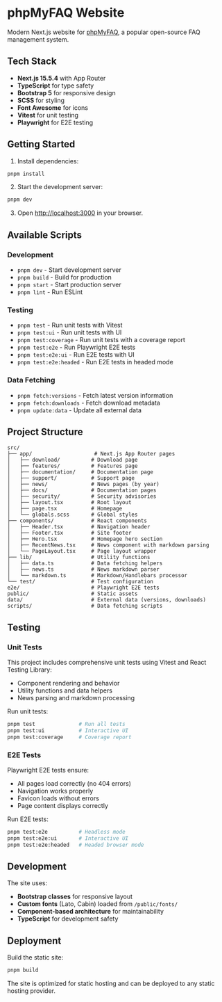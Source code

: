 # phpMyFAQ Website

Modern Next.js website for [phpMyFAQ](https://www.phpmyfaq.de), a popular open-source FAQ management system.

## Tech Stack

- **Next.js 15.5.4** with App Router
- **TypeScript** for type safety
- **Bootstrap 5** for responsive design
- **SCSS** for styling
- **Font Awesome** for icons
- **Vitest** for unit testing
- **Playwright** for E2E testing

## Getting Started

1. Install dependencies:

```bash
pnpm install
```

2. Start the development server:

```bash
pnpm dev
```

3. Open [http://localhost:3000](http://localhost:3000) in your browser.

## Available Scripts

### Development

- `pnpm dev` - Start development server
- `pnpm build` - Build for production
- `pnpm start` - Start production server
- `pnpm lint` - Run ESLint

### Testing

- `pnpm test` - Run unit tests with Vitest
- `pnpm test:ui` - Run unit tests with UI
- `pnpm test:coverage` - Run unit tests with a coverage report
- `pnpm test:e2e` - Run Playwright E2E tests
- `pnpm test:e2e:ui` - Run E2E tests with UI
- `pnpm test:e2e:headed` - Run E2E tests in headed mode

### Data Fetching

- `pnpm fetch:versions` - Fetch latest version information
- `pnpm fetch:downloads` - Fetch download metadata
- `pnpm update:data` - Update all external data

## Project Structure

```
src/
├── app/                    # Next.js App Router pages
│   ├── download/          # Download page
│   ├── features/          # Features page
│   ├── documentation/     # Documentation page
│   ├── support/           # Support page
│   ├── news/              # News pages (by year)
│   ├── docs/              # Documentation pages
│   ├── security/          # Security advisories
│   ├── layout.tsx         # Root layout
│   ├── page.tsx           # Homepage
│   └── globals.scss       # Global styles
├── components/            # React components
│   ├── Header.tsx         # Navigation header
│   ├── Footer.tsx         # Site footer
│   ├── Hero.tsx           # Homepage hero section
│   ├── RecentNews.tsx     # News component with markdown parsing
│   └── PageLayout.tsx     # Page layout wrapper
├── lib/                   # Utility functions
│   ├── data.ts            # Data fetching helpers
│   ├── news.ts            # News markdown parser
│   └── markdown.ts        # Markdown/Handlebars processor
└── test/                  # Test configuration
e2e/                       # Playwright E2E tests
public/                    # Static assets
data/                      # External data (versions, downloads)
scripts/                   # Data fetching scripts
```

## Testing

### Unit Tests

This project includes comprehensive unit tests using Vitest and React Testing Library:

- Component rendering and behavior
- Utility functions and data helpers
- News parsing and markdown processing

Run unit tests:

```bash
pnpm test              # Run all tests
pnpm test:ui           # Interactive UI
pnpm test:coverage     # Coverage report
```

### E2E Tests

Playwright E2E tests ensure:

- All pages load correctly (no 404 errors)
- Navigation works properly
- Favicon loads without errors
- Page content displays correctly

Run E2E tests:

```bash
pnpm test:e2e          # Headless mode
pnpm test:e2e:ui       # Interactive UI
pnpm test:e2e:headed   # Headed browser mode
```

## Development

The site uses:

- **Bootstrap classes** for responsive layout
- **Custom fonts** (Lato, Cabin) loaded from `/public/fonts/`
- **Component-based architecture** for maintainability
- **TypeScript** for development safety

## Deployment

Build the static site:

```bash
pnpm build
```

The site is optimized for static hosting and can be deployed to any static hosting provider.
